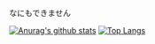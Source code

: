 なにもできません

[![Anurag's github stats](https://github-readme-stats.vercel.app/api?username=s7tya&count_private=true)](https://github.com/anuraghazra/github-readme-stats)
[![Top Langs](https://github-readme-stats.vercel.app/api/top-langs/?username=s7tya&count_private=true&layout=compact)](https://github.com/anuraghazra/github-readme-stats)

